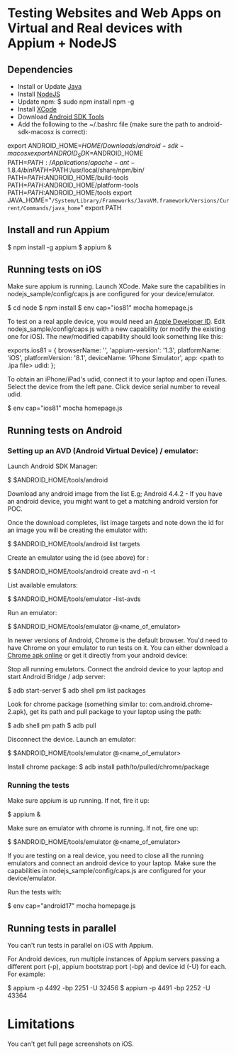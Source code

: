 # Testing Websites and Web Apps on Virtual and Real devices with Appium + NodeJS

## Dependencies
* Install or Update [Java](https://www.java.com/en/download/manual_java7.jsp)
* Install [NodeJS](https://nodejs.org/)
* Update npm:
$   sudo npm install npm -g
* Install [XCode](https://developer.apple.com/xcode/downloads/)
* Download [Android SDK Tools](https://developer.android.com/sdk/index.html#Other)
* Add the following to the ~/.bashrc file (make sure the path to android-sdk-macosx is correct):

export ANDROID_HOME=$HOME/Downloads/android-sdk-macosx
export ANDROID_SDK=$ANDROID_HOME
PATH=$PATH:/Applications/apache-ant-1.8.4/bin
PATH=$PATH:/usr/local/share/npm/bin/
PATH=$PATH:$ANDROID_HOME/build-tools
PATH=$PATH:$ANDROID_HOME/platform-tools
PATH=$PATH:$ANDROID_HOME/tools
export JAVA_HOME="`/System/Library/Frameworks/JavaVM.framework/Versions/Current/Commands/java_home`"
export PATH

## Install and run Appium

$   npm install -g appium
$   appium &

## Running tests on iOS

Make sure appium is running. Launch XCode. Make sure the capabilities in nodejs_sample/config/caps.js are configured for your device/emulator. 

$   cd node
$   npm install
$   env cap="ios81" mocha homepage.js

To test on a real apple device, you would need an [Apple Developer ID](https://developer.apple.com/programs/ios/). Edit nodejs_sample/config/caps.js with a new capability (or modify the existing one for iOS). The new/modified capability should look something like this:

exports.ios81 = {
browserName: '',
'appium-version': '1.3',
platformName: 'iOS',
platformVersion: '8.1',
deviceName: 'iPhone Simulator',
app: <path to .ipa file>
udid: <unique-device-id>
};

To obtain an iPhone/iPad's udid, connect it to your laptop and open iTunes. Select the device from the left pane. Click device serial number to reveal udid. 

$   env cap="ios81" mocha homepage.js

## Running tests on Android

### Setting up an AVD (Android Virtual Device) / emulator:
Launch Android SDK Manager:

$  $ANDROID_HOME/tools/android

Download any android image from the list E.g; Android 4.4.2 - If you have an android device, you might want to get a matching android version for POC. 

Once the download completes, list image targets and note down the id for an image you will be creating the emulator with:

$  $ANDROID_HOME/tools/android list targets

Create an emulator using the id (see above) for <targetID>:

$  $ANDROID_HOME/tools/android create avd -n <name> -t <targetID>

List available emulators:

$  $ANDROID_HOME/tools/emulator -list-avds

Run an emulator:

$   $ANDROID_HOME/tools/emulator @<name_of_emulator>

In newer versions of Android, Chrome is the default browser. You'd need to have Chrome on your emulator to run tests on it. You can either download a [Chrome apk online](https://github.com/imurchie/chromes) or get it directly from your android device:

Stop all running emulators. Connect the android device to your laptop and start Android Bridge / adp server:

$   adb start-server
$   adb shell pm list packages

Look for chrome package (something similar to: com.android.chrome-2.apk), get its path and pull package to your laptop using the path:

$   adb shell pm path <name-of-chrome-package>
$   adb pull <path-of-chrome-package>

Disconnect the device. Launch an emulator:

$   $ANDROID_HOME/tools/emulator @<name_of_emulator>

Install chrome package:
$   adb install path/to/pulled/chrome/package

### Running the tests

Make sure appium is up running. If not, fire it up:

$   appium &

Make sure an emulator with chrome is running. If not, fire one up:

$   $ANDROID_HOME/tools/emulator @<name_of_emulator>

If you are testing on a real device, you need to close all the running emulators and connect an android device to your laptop. Make sure the capabilities in nodejs_sample/config/caps.js are configured for your device/emulator.

Run the tests with:

$   env cap="android17" mocha homepage.js

## Running tests in parallel

You can't run tests in parallel on iOS with Appium.

For Android devices, run multiple instances of Appium servers passing a different port (-p), appium bootstrap port (-bp) and device id (-U) for each. For example:

$   appium -p 4492 -bp 2251 -U 32456
$   appium -p 4491 -bp 2252 -U 43364

# Limitations

You can't get full page screenshots on iOS.